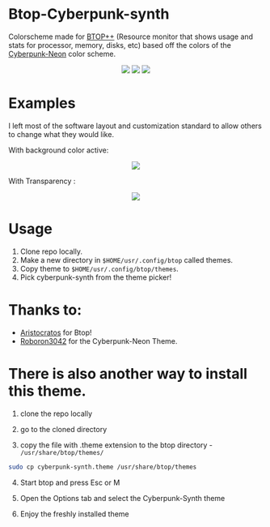 # Btop-Cyberpunk-synth
Colorscheme made for [BTOP++](https://github.com/aristocratos/btop) (Resource monitor that shows usage and stats for processor, memory, disks, etc) based off the colors of the [Cyberpunk-Neon](https://github.com/Roboron3042/Cyberpunk-Neon) color scheme.


<p align="center">
    <a href="https://github.com/Umbragloom/Btop-Cyberpunk-synth/stargazers"><img src="https://img.shields.io/github/stars/Umbragloom/Btop-Cyberpunk-synth?colorA=363a4f&colorB=b7bdf8&style=for-the-badge"></a>
    <a href="https://github.com/Umbragloom/Btop-Cyberpunk-synth/issues"><img src="https://img.shields.io/github/issues/Umbragloom/Btop-Cyberpunk-synth?colorA=363a4f&colorB=f5a97f&style=for-the-badge"></a>
    <a href="https://github.com/Umbragloom/Btop-Cyberpunk-synth/contributors"><img src="https://img.shields.io/github/contributors/Umbragloom/Btop-Cyberpunk-synth?colorA=363a4f&colorB=a6da95&style=for-the-badge"></a>
</p>

# Examples
I left most of the software layout and customization standard to allow others to change what they would like. 

With background color active:

<p align="center">
<img src="https://raw.githubusercontent.com/Umbragloom/Btop-Cyberpunk-synth/main/assets/Cyberpunk_Theme_Full_Background.png"/>
</p>

With Transparency :

<p align="center">
<img src="https://raw.githubusercontent.com/Umbragloom/Btop-Cyberpunk-synth/main/assets/Cyberpunk_Theme_Transparent_Background.png"/>
</p>

# Usage

1. Clone repo locally.
2. Make a new directory in `$HOME/usr/.config/btop` called themes.
3. Copy theme to `$HOME/usr/.config/btop/themes`.
4. Pick cyberpunk-synth from the theme picker!

# Thanks to:
- [Aristocratos](https://github.com/aristocratos) for Btop!
- [Roboron3042](https://github.com/Roboron3042) for the Cyberpunk-Neon Theme. 

# There is also another way to install this theme.

1. clone the repo locally

2. go to the cloned directory

3. copy the file with .theme extension to the btop directory - `/usr/share/btop/themes/`

```bash
sudo cp cyberpunk-synth.theme /usr/share/btop/themes
```
4. Start btop and press Esc or M 

5. Open the Options tab and select the Cyberpunk-Synth theme

6. Enjoy the freshly installed theme
